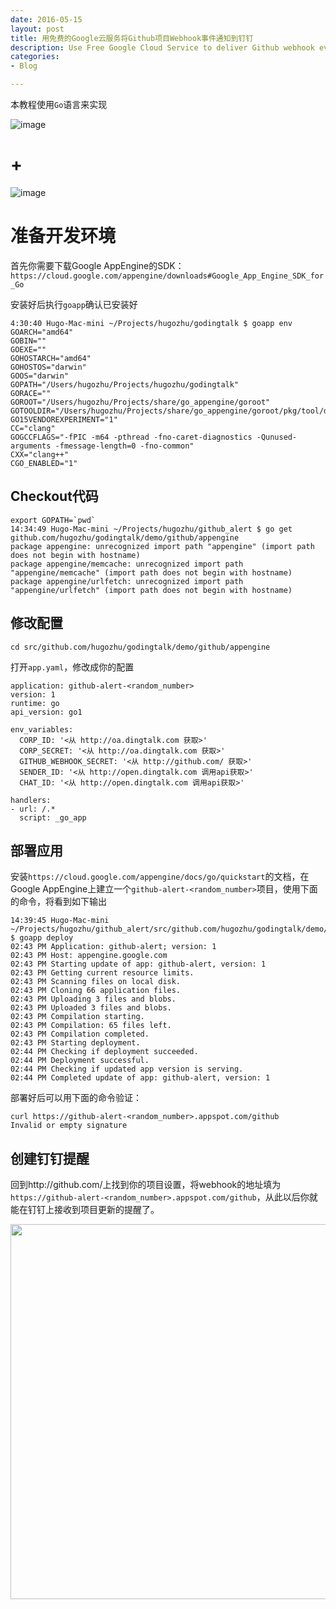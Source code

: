 ```yaml
---
date: 2016-05-15
layout: post
title: 用免费的Google云服务将Github项目Webhook事件通知到钉钉
description: Use Free Google Cloud Service to deliver Github webhook events to DingTalk
categories:
- Blog

---
```




本教程使用`Go`语言来实现

![image](http://static.dingtalk.com/media/lALOAQ6nfSvM5Q_229_43.png)

# + 

![image](https://cloud.google.com/_static/b1956bdfe3/images/new-gcp-logo.png)


# 准备开发环境

首先你需要下载Google AppEngine的SDK：`https://cloud.google.com/appengine/downloads#Google_App_Engine_SDK_for_Go`

安装好后执行`goapp`确认已安装好

```
4:30:40 Hugo-Mac-mini ~/Projects/hugozhu/godingtalk $ goapp env
GOARCH="amd64"
GOBIN=""
GOEXE=""
GOHOSTARCH="amd64"
GOHOSTOS="darwin"
GOOS="darwin"
GOPATH="/Users/hugozhu/Projects/hugozhu/godingtalk"
GORACE=""
GOROOT="/Users/hugozhu/Projects/share/go_appengine/goroot"
GOTOOLDIR="/Users/hugozhu/Projects/share/go_appengine/goroot/pkg/tool/darwin_amd64"
GO15VENDOREXPERIMENT="1"
CC="clang"
GOGCCFLAGS="-fPIC -m64 -pthread -fno-caret-diagnostics -Qunused-arguments -fmessage-length=0 -fno-common"
CXX="clang++"
CGO_ENABLED="1"

```

## Checkout代码

```
export GOPATH=`pwd`
14:34:49 Hugo-Mac-mini ~/Projects/hugozhu/github_alert $ go get github.com/hugozhu/godingtalk/demo/github/appengine
package appengine: unrecognized import path "appengine" (import path does not begin with hostname)
package appengine/memcache: unrecognized import path "appengine/memcache" (import path does not begin with hostname)
package appengine/urlfetch: unrecognized import path "appengine/urlfetch" (import path does not begin with hostname)
```

## 修改配置

```
cd src/github.com/hugozhu/godingtalk/demo/github/appengine
```

打开`app.yaml`，修改成你的配置

```
application: github-alert-<random_number>
version: 1
runtime: go
api_version: go1

env_variables:
  CORP_ID: '<从 http://oa.dingtalk.com 获取>'
  CORP_SECRET: '<从 http://oa.dingtalk.com 获取>'
  GITHUB_WEBHOOK_SECRET: '<从 http://github.com/ 获取>'
  SENDER_ID: '<从 http://open.dingtalk.com 调用api获取>'
  CHAT_ID: '<从 http://open.dingtalk.com 调用api获取>'

handlers:
- url: /.*
  script: _go_app
```  

## 部署应用

安装`https://cloud.google.com/appengine/docs/go/quickstart`的文档，在Google AppEngine上建立一个`github-alert-<random_number>`项目，使用下面的命令，将看到如下输出

```
14:39:45 Hugo-Mac-mini ~/Projects/hugozhu/github_alert/src/github.com/hugozhu/godingtalk/demo/github/appengine $ goapp deploy
02:43 PM Application: github-alert; version: 1
02:43 PM Host: appengine.google.com
02:43 PM Starting update of app: github-alert, version: 1
02:43 PM Getting current resource limits.
02:43 PM Scanning files on local disk.
02:43 PM Cloning 66 application files.
02:43 PM Uploading 3 files and blobs.
02:43 PM Uploaded 3 files and blobs.
02:43 PM Compilation starting.
02:43 PM Compilation: 65 files left.
02:43 PM Compilation completed.
02:43 PM Starting deployment.
02:44 PM Checking if deployment succeeded.
02:44 PM Deployment successful.
02:44 PM Checking if updated app version is serving.
02:44 PM Completed update of app: github-alert, version: 1
```

部署好后可以用下面的命令验证：

```
curl https://github-alert-<random_number>.appspot.com/github 
Invalid or empty signature
```

## 创建钉钉提醒

回到http://github.com/上找到你的项目设置，将webhook的地址填为`https://github-alert-<random_number>.appspot.com/github`，从此以后你就能在钉钉上接收到项目更新的提醒了。

<img src="http://ww2.sinaimg.cn/mw690/6bc40342gw1f3w2pykihej20k00zkadp.jpg" width="600"/>


